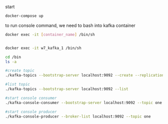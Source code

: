 start

```bash
docker-compose up
```


to run console command, we need to bash into kafka container
```sh
docker exec -it [container_name] /bin/sh


docker exec -it w7_kafka_1 /bin/sh

cd /bin
ls -a
```

```sh
#create topic
./kafka-topics --bootstrap-server localhost:9092 --create --replication-factor 1 --partitions 1 --topic one

#list topic
./kafka-topics --bootstrap-server localhost:9092 --list

#start console consumer
./kafka-console-consumer --bootstrap-server localhost:9092 --topic one

#start console producer
./kafka-console-producer --broker-list localhost:9092 --topic one
```